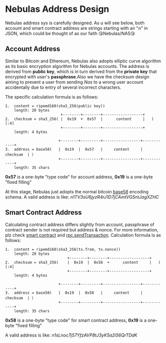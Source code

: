 # Nebulas Address Design

Nebulas address sys is carefully designed. As u will see below, both account and smart contract address are strings starting with an "n" in JSON, which could be thought of as our faith &#x1f618;Nebulas/NAS&#x1f618;

## Account Address

Similar to Bitcoin and Ethereum, Nebulas also adopts elliptic curve algorithm as its basic encryption algorithm for Nebulas accounts. The address is derived from **public key**, which is in turn derived from the **private key** that encrypted with user's **passphrase**.Also we have the checksum design aiming to prevent a user from sending _Nas_ to a wrong user account accidentally due to entry of several incorrect characters.

The specific calculation formula is as follows:
```
1.  content = ripemd160(sha3_256(public key))
    length: 20 bytes
                         +--------+--------+------------------+
2.  checksum = sha3_256( |  0x19  +  0x57  |      content     |   )[:4]
                         +--------+--------+------------------+
    length: 4 bytes

                        +--------+---------+-----------------+------------+
3.  address = base58(   |  0x19  |  0x57   |     content     |  checksum  | ）
                        +--------+---------+-----------------+------------+
    length: 35 chars
```

 **0x57** is a one-byte "type code" for account address, **0x19** is a one-byte "fixed filling"

At this stage, Nebulas just adopts the normal bitcoin [base58](https://en.wikipedia.org/wiki/Base58) encoding schema. A valid address is like:  _n1TV3sU6jyzR4rJ1D7jCAmtVGSntJagXZHC_

## Smart Contract Address

Calculating contract address differs slightly from account, passphrase of contract sender is not required but address & nonce. For more information, plz check [smart contract](https://github.com/nebulasio/wiki/blob/master/tutorials/%5BEnglish%5D%20Nebulas%20101%20-%2003%20Smart%20Contracts%20JavaScript.md) and [rpc.sendTransaction](https://github.com/nebulasio/wiki/blob/master/rpc.md#sendtransaction). Calculation formula is as follows:

```
1.  content = ripemd160(sha3_256(tx.from, tx.nonce))
    length: 20 bytes
                            +--------+--------+------------------+
2.  checksum = sha3_256(    |  0x19  |  0x58  +      content     |   )[:4]
                            +--------+--------+------------------+
    length: 4 bytes

                        +--------+---------+-----------------+------------+
3.  address = base58(   |  0x19  |  0x58   |     content     |  checksum  | ）
                        +--------+---------+-----------------+------------+
    length: 35 chars
```

 **0x58** is a one-byte "type code" for smart contract address, **0x19** is a one-byte "fixed filling"

A valid address is like:  _n1sLnoc7j57YfzAVP8tJ3yK5a2i56QrTDdK_